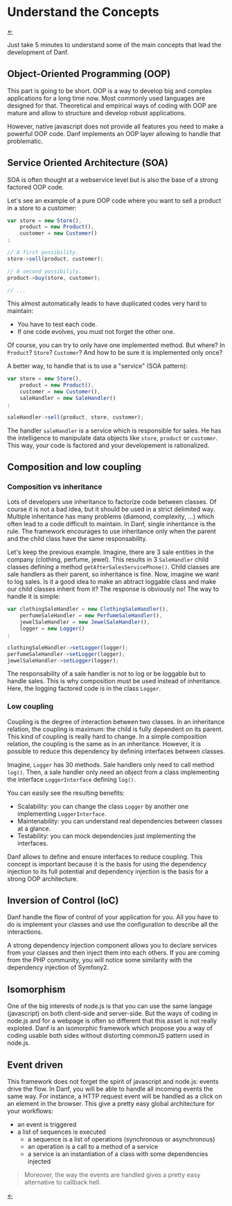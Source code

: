 Understand the Concepts
=======================

[←](index.md)

Just take 5 minutes to understand some of the main concepts that lead the development of Danf.

Object-Oriented Programming (OOP)
---------------------------------

This part is going to be short. OOP is a way to develop big and complex applications for a long time now. Most commonly used languages are designed for that. Theoretical and empirical ways of coding with OOP are mature and allow to structure and develop robust applications.

However, native javascript does not provide all features you need to make a powerful OOP code. Danf implements an OOP layer allowing to handle that problematic.

Service Oriented Architecture (SOA)
-----------------------------------

SOA is often thought at a webservice level but is also the base of a strong factored OOP code.

Let's see an example of a pure OOP code where you want to sell a product in a store to a customer:

```javascript
var store = new Store(),
	product = new Product(),
	customer = new Customer()
;

// A first possibility.
store->sell(product, customer);

// A second possibility.
product->buy(store, customer);

// ...
```

This almost automatically leads to have duplicated codes very hard to maintain:
* You have to test each code.
* If one code evolves, you must not forget the other one.

Of course, you can try to only have one implemented method. But where? In `Product`? `Store`? `Customer`? And how to be sure it is implemented only once?

A better way, to handle that is to use a "service" (SOA pattern):

```javascript
var store = new Store(),
	product = new Product(),
	customer = new Customer(),
	saleHandler = new SaleHandler()
;

saleHandler->sell(product, store, customer);
```

The handler `saleHandler` is a service which is responsible for sales. He has the intelligence to manipulate data objects like `store`, `product` or `customer`.
This way, your code is factored and your developement is rationalized.

Composition and low coupling
----------------------------

### Composition vs inheritance

Lots of developers use inheritance to factorize code between classes. Of course it is not a bad idea, but it should be used in a strict delimited way. Multiple inheritance has many problems (diamond, complexity, ...) which often lead to a code difficult to maintain. In Danf, single inheritance is the rule. The framework encourages to use inheritance only when the parent and the child class have the same responsability.

Let's keep the previous example. Imagine, there are 3 sale entities in the company (clothing, perfume, jewel). This results in 3 `SaleHandler` child classes defining a method `getAfterSalesServicePhone()`. Child classes are sale handlers as their parent, so inheritance is fine. Now, imagine we want to log sales. Is it a good idea to make an abtract loggable class and make our child classes inherit from it? The response is obviously no! The way to handle it is simple:

```javascript
var clothingSaleHandler = new ClothingSaleHandler(),
	perfumeSaleHandler = new PerfumeSaleHandler(),
	jewelSaleHandler = new JewelSaleHandler(),
	logger = new Logger()
;

clothingSaleHandler->setLogger(logger);
perfumeSaleHandler->setLogger(logger);
jewelSaleHandler->setLogger(logger);
```

The responsability of a sale handler is not to log or be loggable but to handle sales. This is why composition must be used instead of inheritance. Here, the logging factored code is in the class `Logger`.

### Low coupling

Coupling is the degree of interaction between two classes. In an inheritance relation, the coupling is maximum: the child is fully dependent on its parent. This kind of coupling is really hard to change. In a simple composition relation, the coupling is the same as in an inheritance. However, it is possible to reduce this dependency by defining interfaces between classes.

Imagine, `Logger` has 30 methods. Sale handlers only need to call method `log()`. Then, a sale handler only need an object from a class implementing the interface `LoggerInterface` defining `log()`.

You can easily see the resulting benefits:
* Scalability: you can change the class `Logger` by another one implementing `LoggerInterface`.
* Maintenability: you can understand real dependencies between classes at a glance.
* Testability: you can mock dependencies just implementing the interfaces.

Danf allows to define and ensure interfaces to reduce coupling. This concept is important because it is the basis for using the dependency injection to its full potential and dependency injection is the basis for a strong OOP architecture.

Inversion of Control (IoC)
--------------------------

Danf handle the flow of control of your application for you. All you have to do is implement your classes and use the configuration to describe all the interactions.

A strong dependency injection component allows you to declare services from your classes and then inject them into each others. If you are coming from the PHP community, you will notice some similarity with the dependency injection of Symfony2.

Isomorphism
-----------

One of the big interests of node.js is that you can use the same langage (javascript) on both client-side and server-side. But the ways of coding in node.js and for a webpage is often so different that this asset is not really exploted. Danf is an isomorphic framework which propose you a way of coding usable both sides without distorting commonJS pattern used in node.js.

Event driven
------------

This framework does not forget the spirit of javascript and node.js: events drive the flow. In Danf, you will be able to handle all incoming events the same way. For instance, a HTTP request event will be handled as a click on an element in the browser. This give a pretty easy global architecture for your workflows:

* an event is triggered
* a list of sequences is executed
    * a sequence is a list of operations (synchronous or asynchronous)
    * an operation is a call to a method of a service
    * a service is an instantiation of a class with some dependencies injected

> Moreover, the way the events are handled gives a pretty easy alternative to callback hell.

[←](index.md)
